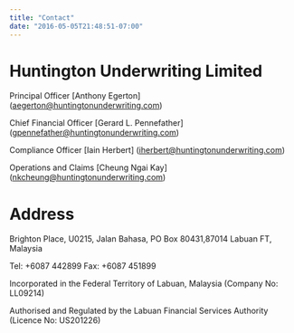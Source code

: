 ```yaml
---
title: "Contact"
date: "2016-05-05T21:48:51-07:00"
---
```

# Huntington Underwriting Limited

Principal Officer
[Anthony Egerton]
(aegerton@huntingtonunderwriting.com)

Chief Financial Officer
[Gerard L. Pennefather]
(gpennefather@huntingtonunderwriting.com)

Compliance Officer
[Iain Herbert]
(iherbert@huntingtonunderwriting.com)

Operations and Claims
[Cheung Ngai Kay]
(nkcheung@huntingtonunderwriting.com)

# Address
Brighton Place, U0215, Jalan Bahasa, PO Box 80431,87014 Labuan FT, Malaysia

Tel: +6087 442899
Fax: +6087 451899

Incorporated in the Federal Territory of Labuan, Malaysia (Company No: LL09214)

Authorised and Regulated by the Labuan Financial Services Authority (Licence No: US201226)

